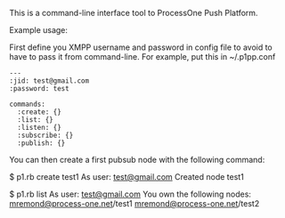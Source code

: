 This is a command-line interface tool to ProcessOne Push Platform.

Example usage:

First define you XMPP username and password in config file to avoid to have to pass it from command-line.
For example, put this in ~/.p1pp.conf

```
---
:jid: test@gmail.com
:password: test

commands:
  :create: {}
  :list: {}
  :listen: {}
  :subscribe: {}
  :publish: {}
```

You can then create a first pubsub node with the following command:

$ p1.rb create test1
As user: test@gmail.com
Created node test1

$ p1.rb list
As user: test@gmail.com
You own the following nodes:
 mremond@process-one.net/test1
 mremond@process-one.net/test2
